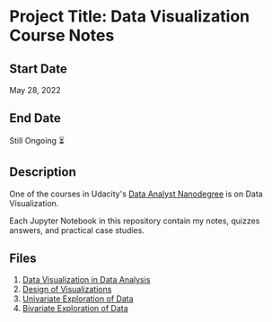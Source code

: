 # Project Title: Data Visualization Course Notes

## Start Date
May 28, 2022

## End Date
Still Ongoing :hourglass_flowing_sand:

## Description
One of the courses in Udacity's [Data Analyst Nanodegree](https://learn.udacity.com/nanodegrees/nd002) is on Data Visualization.

Each Jupyter Notebook in this repository contain my notes, quizzes answers, and practical case studies.

## Files
1. [Data Visualization in Data Analysis](01_Data-Vis-in-Data-Analysis.ipynb)
2. [Design of Visualizations](02_Design-of-Visualizations.ipynb)
3. [Univariate Exploration of Data](03_Univariate-Exploration-of-Data.ipynb)
4. [Bivariate Exploration of Data](04_Bivariate-Exploration-of-Data.ipynb)